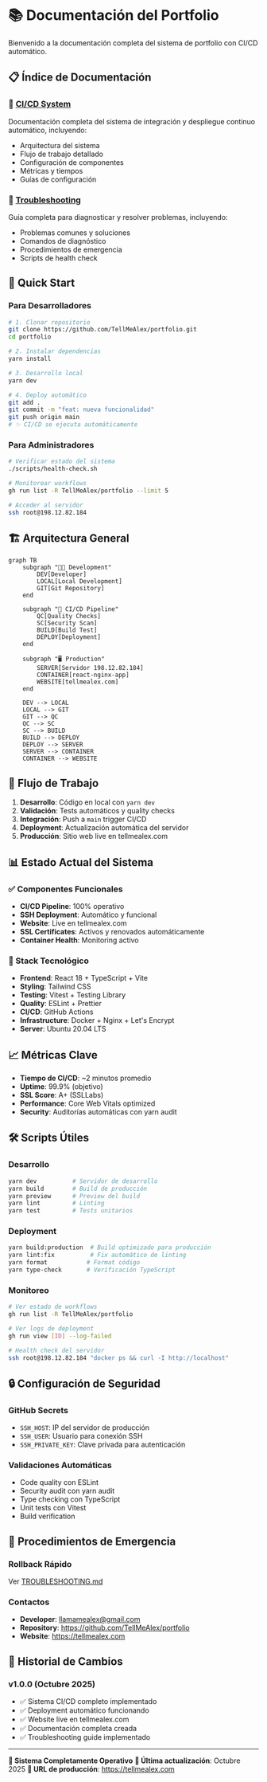 # 📚 Documentación del Portfolio

Bienvenido a la documentación completa del sistema de portfolio con CI/CD automático.

## 📋 Índice de Documentación

### 🚀 [CI/CD System](./CI-CD.md)
Documentación completa del sistema de integración y despliegue continuo automático, incluyendo:
- Arquitectura del sistema
- Flujo de trabajo detallado
- Configuración de componentes
- Métricas y tiempos
- Guías de configuración

### 🔧 [Troubleshooting](./TROUBLESHOOTING.md)
Guía completa para diagnosticar y resolver problemas, incluyendo:
- Problemas comunes y soluciones
- Comandos de diagnóstico
- Procedimientos de emergencia
- Scripts de health check

## 🎯 Quick Start

### Para Desarrolladores
```bash
# 1. Clonar repositorio
git clone https://github.com/TellMeAlex/portfolio.git
cd portfolio

# 2. Instalar dependencias
yarn install

# 3. Desarrollo local
yarn dev

# 4. Deploy automático
git add .
git commit -m "feat: nueva funcionalidad"
git push origin main
# ✨ CI/CD se ejecuta automáticamente
```

### Para Administradores
```bash
# Verificar estado del sistema
./scripts/health-check.sh

# Monitorear workflows
gh run list -R TellMeAlex/portfolio --limit 5

# Acceder al servidor
ssh root@198.12.82.184
```

## 🏗️ Arquitectura General

```mermaid
graph TB
    subgraph "🧑‍💻 Development"
        DEV[Developer]
        LOCAL[Local Development]
        GIT[Git Repository]
    end

    subgraph "🤖 CI/CD Pipeline"
        QC[Quality Checks]
        SC[Security Scan]
        BUILD[Build Test]
        DEPLOY[Deployment]
    end

    subgraph "🖥️ Production"
        SERVER[Servidor 198.12.82.184]
        CONTAINER[react-nginx-app]
        WEBSITE[tellmealex.com]
    end

    DEV --> LOCAL
    LOCAL --> GIT
    GIT --> QC
    QC --> SC
    SC --> BUILD
    BUILD --> DEPLOY
    DEPLOY --> SERVER
    SERVER --> CONTAINER
    CONTAINER --> WEBSITE
```

## 🔄 Flujo de Trabajo

1. **Desarrollo**: Código en local con `yarn dev`
2. **Validación**: Tests automáticos y quality checks
3. **Integración**: Push a `main` trigger CI/CD
4. **Deployment**: Actualización automática del servidor
5. **Producción**: Sitio web live en tellmealex.com

## 📊 Estado Actual del Sistema

### ✅ Componentes Funcionales
- **CI/CD Pipeline**: 100% operativo
- **SSH Deployment**: Automático y funcional
- **Website**: Live en tellmealex.com
- **SSL Certificates**: Activos y renovados automáticamente
- **Container Health**: Monitoring activo

### 🔧 Stack Tecnológico
- **Frontend**: React 18 + TypeScript + Vite
- **Styling**: Tailwind CSS
- **Testing**: Vitest + Testing Library
- **Quality**: ESLint + Prettier
- **CI/CD**: GitHub Actions
- **Infrastructure**: Docker + Nginx + Let's Encrypt
- **Server**: Ubuntu 20.04 LTS

## 📈 Métricas Clave

- **Tiempo de CI/CD**: ~2 minutos promedio
- **Uptime**: 99.9% (objetivo)
- **SSL Score**: A+ (SSLLabs)
- **Performance**: Core Web Vitals optimized
- **Security**: Auditorías automáticas con yarn audit

## 🛠️ Scripts Útiles

### Desarrollo
```bash
yarn dev          # Servidor de desarrollo
yarn build        # Build de producción
yarn preview      # Preview del build
yarn lint         # Linting
yarn test         # Tests unitarios
```

### Deployment
```bash
yarn build:production  # Build optimizado para producción
yarn lint:fix          # Fix automático de linting
yarn format           # Format código
yarn type-check       # Verificación TypeScript
```

### Monitoreo
```bash
# Ver estado de workflows
gh run list -R TellMeAlex/portfolio

# Ver logs de deployment
gh run view [ID] --log-failed

# Health check del servidor
ssh root@198.12.82.184 "docker ps && curl -I http://localhost"
```

## 🔒 Configuración de Seguridad

### GitHub Secrets
- `SSH_HOST`: IP del servidor de producción
- `SSH_USER`: Usuario para conexión SSH
- `SSH_PRIVATE_KEY`: Clave privada para autenticación

### Validaciones Automáticas
- Code quality con ESLint
- Security audit con yarn audit
- Type checking con TypeScript
- Unit tests con Vitest
- Build verification

## 🚨 Procedimientos de Emergencia

### Rollback Rápido
Ver [TROUBLESHOOTING.md](./TROUBLESHOOTING.md#emergency-procedures)

### Contactos
- **Developer**: llamamealex@gmail.com
- **Repository**: https://github.com/TellMeAlex/portfolio
- **Website**: https://tellmealex.com

## 📅 Historial de Cambios

### v1.0.0 (Octubre 2025)
- ✅ Sistema CI/CD completo implementado
- ✅ Deployment automático funcionando
- ✅ Website live en tellmealex.com
- ✅ Documentación completa creada
- ✅ Troubleshooting guide implementado

---

**🎉 Sistema Completamente Operativo**
**📅 Última actualización**: Octubre 2025
**🔗 URL de producción**: https://tellmealex.com